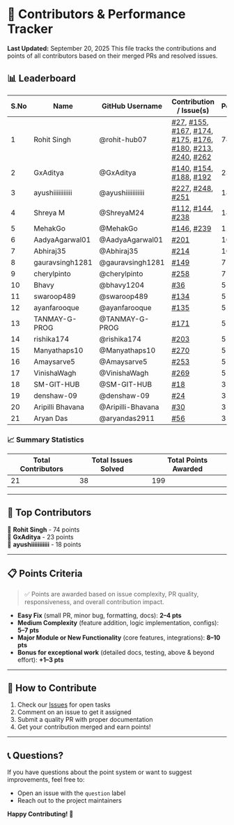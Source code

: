 # 👥 Contributors & Performance Tracker
**Last Updated:** September 20, 2025 
This file tracks the contributions and points of all contributors based on their merged PRs and resolved issues.

## 📊 Leaderboard
| S.No | Name              | GitHub Username     | Contribution / Issue(s)                                          | Points | Status |
|------|-------------------|---------------------|------------------------------------------------------------------|--------|--------|
| 1    | Rohit Singh       | @rohit-hub07        | [#27](https://github.com/adityagarwal15/JobSync/issues/27), [#155](https://github.com/adityagarwal15/JobSync/issues/155), [#167](https://github.com/adityagarwal15/JobSync/issues/167), [#174](https://github.com/adityagarwal15/JobSync/issues/174), [#175](https://github.com/adityagarwal15/JobSync/issues/175), [#176](https://github.com/adityagarwal15/JobSync/issues/176), [#180](https://github.com/adityagarwal15/JobSync/issues/180), [#213](https://github.com/adityagarwal15/JobSync/issues/213), [#240](https://github.com/adityagarwal15/JobSync/issues/240), [#262](https://github.com/adityagarwal15/JobSync/issues/262) | 74     | ✅     |
| 2    | GxAditya          | @GxAditya           | [#140](https://github.com/adityagarwal15/JobSync/issues/140), [#154](https://github.com/adityagarwal15/JobSync/issues/154), [#188](https://github.com/adityagarwal15/JobSync/issues/188), [#192](https://github.com/adityagarwal15/JobSync/issues/192) | 23     | ✅     |
| 3    | ayushiiiiiiiiiii  | @ayushiiiiiiiiiii   | [#227](https://github.com/adityagarwal15/JobSync/issues/227), [#248](https://github.com/adityagarwal15/JobSync/issues/248), [#251](https://github.com/adityagarwal15/JobSync/issues/251) | 18     | ✅     |
| 4    | Shreya M          | @ShreyaM24          | [#112](https://github.com/adityagarwal15/JobSync/issues/112), [#144](https://github.com/adityagarwal15/JobSync/issues/144), [#238](https://github.com/adityagarwal15/JobSync/issues/238) | 18     | ✅     |
| 5    | MehakGo           | @MehakGo            | [#146](https://github.com/adityagarwal15/JobSync/issues/146), [#239](https://github.com/adityagarwal15/JobSync/issues/239) | 12     | ✅     |
| 6    | AadyaAgarwal01    | @AadyaAgarwal01     | [#201](https://github.com/adityagarwal15/JobSync/issues/201) | 10     | ✅     |
| 7    | Abhiraj35         | @Abhiraj35          | [#214](https://github.com/adityagarwal15/JobSync/issues/214) | 10     | ✅     |
| 8    | gauravsingh1281   | @gauravsingh1281    | [#149](https://github.com/adityagarwal15/JobSync/issues/149)     | 7      | ✅     |
| 9    | cherylpinto       | @cherylpinto        | [#258](https://github.com/adityagarwal15/JobSync/issues/258) | 7      | ✅     |
| 10   | Bhavy             | @bhavy1204          | [#36](https://github.com/yourusername/yourrepo/issues/36)       | 5      | ✅     |
| 11   | swaroop489        | @swaroop489         | [#134](https://github.com/adityagarwal15/JobSync/issues/134)     | 5      | ✅     |
| 12   | ayanfarooque      | @ayanfarooque       | [#135](https://github.com/adityagarwal15/JobSync/issues/135)     | 5      | ✅     |
| 13   | TANMAY-G-PROG     | @TANMAY-G-PROG      | [#171](https://github.com/adityagarwal15/JobSync/issues/171)     | 5      | ✅     |
| 14   | rishika174        | @rishika174         | [#203](https://github.com/adityagarwal15/JobSync/issues/203)     | 5      | ✅     |
| 15   | Manyathaps10      | @Manyathaps10       | [#270](https://github.com/adityagarwal15/JobSync/issues/270) | 5      | ✅     |
| 16   | Amaysarve5        | @Amaysarve5         | [#253](https://github.com/adityagarwal15/JobSync/issues/253) | 5      | ✅     |
| 17   | VinishaWagh       | @VinishaWagh        | [#269](https://github.com/adityagarwal15/JobSync/issues/269) | 5      | ✅     |
| 18   | SM-GIT-HUB        | @SM-GIT-HUB         | [#18](https://github.com/yourusername/yourrepo/issues/18)       | 3      | ✅     |
| 19   | denshaw-09        | @denshaw-09         | [#24](https://github.com/yourusername/yourrepo/issues/24)       | 3      | ✅     |
| 20   | Aripilli Bhavana  | @Aripilli-Bhavana   | [#30](https://github.com/yourusername/yourrepo/issues/30)       | 3      | ✅     |
| 21   | Aryan Das         | @aryandas2911       | [#56](https://github.com/yourusername/yourrepo/issues/56)       | 3      | ✅     |

### 📈 Summary Statistics
| **Total Contributors** | **Total Issues Solved** | **Total Points Awarded** |
|------------------------|-------------------------|--------------------------|
| 21                     | 38                      | 199                      |

---

## 🏅 Top Contributors
🥇 **Rohit Singh** - 74 points  
🥈 **GxAditya** - 23 points  
🥉 **ayushiiiiiiiiiii** - 18 points  

---

## 📋 Points Criteria
> ✅ Points are awarded based on issue complexity, PR quality, responsiveness, and overall contribution impact.

- **Easy Fix** (small PR, minor bug, formatting, docs): **2–4 pts**  
- **Medium Complexity** (feature addition, logic implementation, configs): **5–7 pts**  
- **Major Module or New Functionality** (core features, integrations): **8–10 pts**  
- **Bonus for exceptional work** (detailed docs, testing, above & beyond effort): **+1–3 pts**

---

## 🎯 How to Contribute
1. Check our [Issues](https://github.com/adityagarwal15/JobSync/issues) for open tasks
2. Comment on an issue to get it assigned
3. Submit a quality PR with proper documentation
4. Get your contribution merged and earn points!

---

## 📞 Questions?
If you have questions about the point system or want to suggest improvements, feel free to:
- Open an issue with the `question` label
- Reach out to the project maintainers

**Happy Contributing! 🚀**
